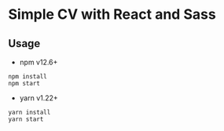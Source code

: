 # Simple CV with React and Sass
## Usage
* npm v12.6+
```
npm install
npm start
```
* yarn v1.22+
```
yarn install
yarn start
```
